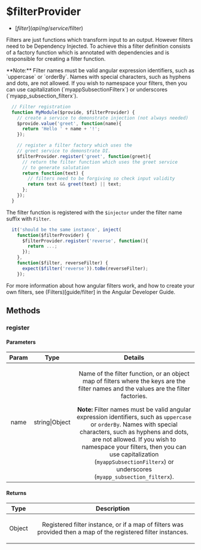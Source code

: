 



# $filterProvider


* [$filter](api/ng/service/$filter)








Filters are just functions which transform input to an output. However filters need to be
Dependency Injected. To achieve this a filter definition consists of a factory function which is
annotated with dependencies and is responsible for creating a filter function.

<div class="alert alert-warning">
**Note:** Filter names must be valid angular expression identifiers, such as `uppercase` or `orderBy`.
Names with special characters, such as hyphens and dots, are not allowed. If you wish to namespace
your filters, then you can use capitalization (`myappSubsectionFilterx`) or underscores
(`myapp_subsection_filterx`).
</div>

```js
  // Filter registration
  function MyModule($provide, $filterProvider) {
    // create a service to demonstrate injection (not always needed)
    $provide.value('greet', function(name){
      return 'Hello ' + name + '!';
    });

    // register a filter factory which uses the
    // greet service to demonstrate DI.
    $filterProvider.register('greet', function(greet){
      // return the filter function which uses the greet service
      // to generate salutation
      return function(text) {
        // filters need to be forgiving so check input validity
        return text && greet(text) || text;
      };
    });
  }
```

The filter function is registered with the `$injector` under the filter name suffix with
`Filter`.

```js
  it('should be the same instance', inject(
    function($filterProvider) {
      $filterProvider.register('reverse', function(){
        return ...;
      });
    },
    function($filter, reverseFilter) {
      expect($filter('reverse')).toBe(reverseFilter);
    });
```


For more information about how angular filters work, and how to create your own filters, see
(Filters)[guide/filter] in the Angular Developer Guide.







  




## Methods
### register



#### Parameters

| Param | Type | Details |
| :--: | :--: | :--: |
| name | string&#124;Object | <p>Name of the filter function, or an object map of filters where the keys are the filter names and the values are the filter factories.</p> <div class="alert alert-warning"> <strong>Note:</strong> Filter names must be valid angular expression identifiers, such as <code>uppercase</code> or <code>orderBy</code>. Names with special characters, such as hyphens and dots, are not allowed. If you wish to namespace your filters, then you can use capitalization (<code>myappSubsectionFilterx</code>) or underscores (<code>myapp_subsection_filterx</code>). </div> |




#### Returns</h4>

| Type | Description |
| :--: | :--: |
| Object | <p>Registered filter instance, or if a map of filters was provided then a map of the registered filter instances.</p>  |










